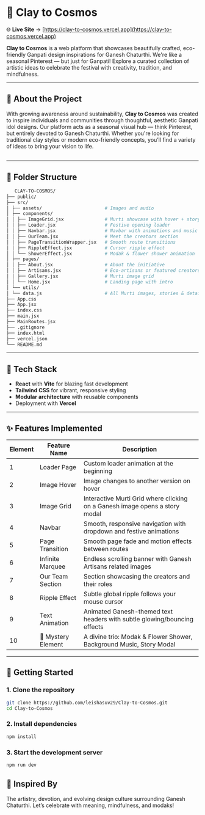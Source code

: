 # 🌺 Clay to Cosmos

🌐 **Live Site** → [https://clay-to-cosmos.vercel.app](https://clay-to-cosmos.vercel.app)

**Clay to Cosmos** is a web platform that showcases beautifully crafted, eco-friendly Ganpati design inspirations for Ganesh Chaturthi. We're like a seasonal Pinterest — but just for Ganpati! Explore a curated collection of artistic ideas to celebrate the festival with creativity, tradition, and mindfulness.

---

## 🌿 About the Project

With growing awareness around sustainability, **Clay to Cosmos** was created to inspire individuals and communities through thoughtful, aesthetic Ganpati idol designs. Our platform acts as a seasonal visual hub — think Pinterest, but entirely devoted to Ganesh Chaturthi. Whether you're looking for traditional clay styles or modern eco-friendly concepts, you’ll find a variety of ideas to bring your vision to life.

## 

---

## 🧱 Folder Structure

```bash
   CLAY-TO-COSMOS/
├── public/
├── src/
│ ├── assets/                       # Images and audio
│ ├── components/
│ │ ├── ImageGrid.jsx               # Murti showcase with hover + story modal
│ │ ├── Loader.jsx                  # Festive opening loader
│ │ ├── Navbar.jsx                  # Navbar with animations and music
│ │ ├── OurTeam.jsx                 # Meet the creators section
│ │ ├── PageTransitionWrapper.jsx   # Smooth route transitions
│ │ ├── RippleEffect.jsx            # Cursor ripple effect
│ │ └── ShowerEffect.jsx            # Modak & flower shower animation
│ ├── pages/
│ │ ├── About.jsx                   # About the initiative
│ │ ├── Artisans.jsx                # Eco-artisans or featured creators
│ │ ├── Gallery.jsx                 # Murti image grid
│ │ └── Home.jsx                    # Landing page with intro
│ └── utils/
│ └── data.js                       # All Murti images, stories & details
├── App.css
├── App.jsx
├── index.css
├── main.jsx
├── MainRoutes.jsx
├── .gitignore
├── index.html
├── vercel.json
└── README.md

```


---

## 🚀 Tech Stack

- **React** with **Vite** for blazing fast development  
- **Tailwind CSS** for vibrant, responsive styling  
- **Modular architecture** with reusable components  
- Deployment with **Vercel** 

---

## ✨ Features Implemented

| Element | Feature Name        | Description                                                                 |
|---------|---------------------|-----------------------------------------------------------------------------|
| 1       | Loader Page         | Custom loader animation at the beginning                                    |
| 2       | Image Hover         | Image changes to another version on hover                                   |
| 3       | Image Grid          | Interactive Murti Grid where clicking on a Ganesh image opens a story modal |
| 4       | Navbar              | Smooth, responsive navigation with dropdown and festive animations          |
| 5       | Page Transition     | Smooth page fade and motion effects between routes                          |
| 6       | Infinite Marquee    | Endless scrolling banner with Ganesh Artisans related images                |
| 7       | Our Team Section    | Section showcasing the creators and their roles                             |
| 8       | Ripple Effect       | Subtle global ripple follows your mouse cursor                              |
| 9       | Text Animation      | Animated Ganesh-themed text headers with subtle glowing/bouncing effects    |
| 10      | 🌟 Mystery Element | A divine trio: Modak & Flower Shower, Background Music, Story Modal         |

---

## 📌 Getting Started

### 1. Clone the repository

```bash
git clone https://github.com/leishasuv29/Clay-to-Cosmos.git
cd Clay-to-Cosmos
```

### 2. Install dependencies

```bash
npm install
```

### 3. Start the development server

```bash
npm run dev
```

## 🙏 Inspired By
The artistry, devotion, and evolving design culture surrounding Ganesh Chaturthi.
Let’s celebrate with meaning, mindfulness, and modaks!

